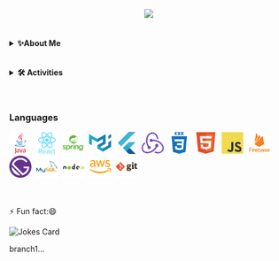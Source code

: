 <div id="header" align="center">
  <img src=https://user-images.githubusercontent.com/90409117/156692408-3f4aab37-fe07-4b06-bc8c-8887ae802ef6.gif width="800" heigh="100"/>
</div>
<br>
<br> 
		    
<details>
    <summary><b>✨About Me</b></summary><br/>
    **Call me Prabath ❤️** 
	<img src="https://media.giphy.com/media/M9gbBd9nbDrOTu1Mqx/giphy.gif" width="100"/>	 
<br>
<br>
                    I know some kind of It technologies.... <br>
                    Using That Knowledge , I build a my IT world.....<br>
                    I am developing applications ..  <img src="https://media.giphy.com/media/WUlplcMpOCEmTGBtBW/giphy.gif" width="30"><br>
                        ✨ Software ✨ <br>
                        ✨ Mobile ✨ <br> 
                        ✨ Web ✨ <br>
                    and do graphics as a Freelancer
	                      <br>
                    ....Let's go and see it.....😄
</details>
<br>
<br>
<details>
    <summary><b>🛠️ Activities</b></summary><br/>
	
![PrabathIshanka's GitHub stats](https://github-readme-stats.vercel.app/api?username=PrabathIshanka&theme=dark&show_icons=true)	 	  		[![Top Langs](https://github-readme-stats.vercel.app/api/top-langs/?username=PrabathIshanka&layout=compact)](https://github.com/PrabathIshanka/github-readme-stats)
</details>
<br>
<br>

### Languages

 <div>
  <img src="https://github.com/devicons/devicon/blob/master/icons/java/java-original-wordmark.svg" title="Java" alt="Java" width="40" height="40"/>&nbsp;
  <img src="https://github.com/devicons/devicon/blob/master/icons/react/react-original-wordmark.svg" title="React" alt="React" width="40" height="40"/>&nbsp;
  <img src="https://github.com/devicons/devicon/blob/master/icons/spring/spring-original-wordmark.svg" title="Spring" alt="Spring" width="40" height="40"/>&nbsp;
  <img src="https://github.com/devicons/devicon/blob/master/icons/materialui/materialui-original.svg" title="Material UI" alt="Material UI" width="40" height="40"/>&nbsp;
  <img src="https://github.com/devicons/devicon/blob/master/icons/flutter/flutter-original.svg" title="Flutter" alt="Flutter" width="40" height="40"/>&nbsp;
  <img src="https://github.com/devicons/devicon/blob/master/icons/redux/redux-original.svg" title="Redux" alt="Redux " width="40" height="40"/>&nbsp;
  <img src="https://github.com/devicons/devicon/blob/master/icons/css3/css3-plain-wordmark.svg"  title="CSS3" alt="CSS" width="40" height="40"/>&nbsp;
  <img src="https://github.com/devicons/devicon/blob/master/icons/html5/html5-original.svg" title="HTML5" alt="HTML" width="40" height="40"/>&nbsp;
  <img src="https://github.com/devicons/devicon/blob/master/icons/javascript/javascript-original.svg" title="JavaScript" alt="JavaScript" width="40" height="40"/>&nbsp;
  <img src="https://github.com/devicons/devicon/blob/master/icons/firebase/firebase-plain-wordmark.svg" title="Firebase" alt="Firebase" width="40" height="40"/>&nbsp;
  <img src="https://github.com/devicons/devicon/blob/master/icons/gatsby/gatsby-original.svg" title="Gatsby"  alt="Gatsby" width="40" height="40"/>&nbsp;
  <img src="https://github.com/devicons/devicon/blob/master/icons/mysql/mysql-original-wordmark.svg" title="MySQL"  alt="MySQL" width="40" height="40"/>&nbsp;
  <img src="https://github.com/devicons/devicon/blob/master/icons/nodejs/nodejs-original-wordmark.svg" title="NodeJS" alt="NodeJS" width="40" height="40"/>&nbsp;
  <img src="https://github.com/devicons/devicon/blob/master/icons/amazonwebservices/amazonwebservices-plain-wordmark.svg" title="AWS" alt="AWS" width="40" height="40"/>&nbsp;
  <img src="https://github.com/devicons/devicon/blob/master/icons/git/git-original-wordmark.svg" title="Git" **alt="Git" width="40" height="40"/>
</div>
 
<br>
<br>

⚡ Fun fact:😄

![Jokes Card](https://readme-jokes.vercel.app/api)

branch1...
